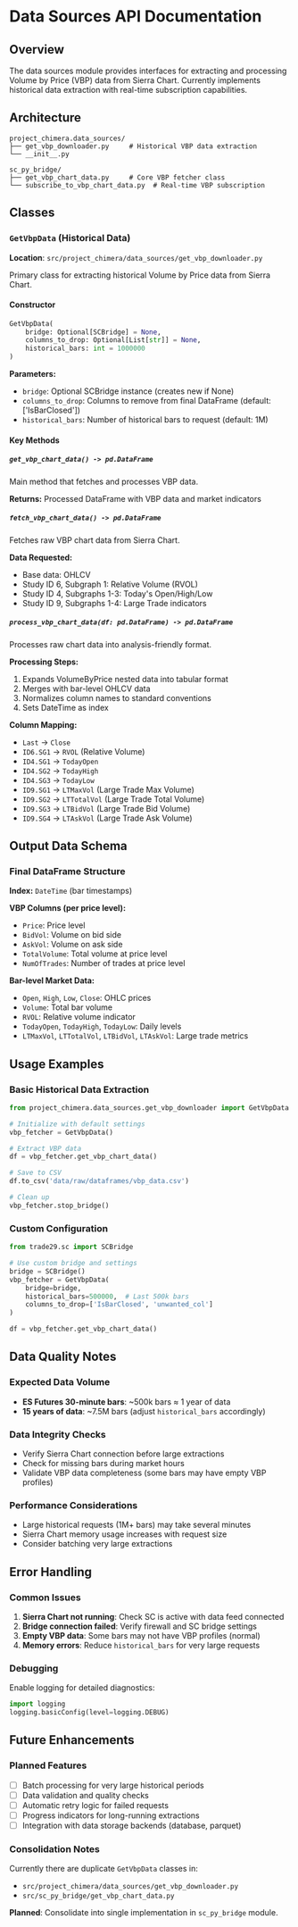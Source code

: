 # Data Sources API Documentation

## Overview

The data sources module provides interfaces for extracting and processing Volume by Price (VBP) data from Sierra Chart. Currently implements historical data extraction with real-time subscription capabilities.

## Architecture

```
project_chimera.data_sources/
├── get_vbp_downloader.py     # Historical VBP data extraction
└── __init__.py

sc_py_bridge/
├── get_vbp_chart_data.py     # Core VBP fetcher class
└── subscribe_to_vbp_chart_data.py  # Real-time VBP subscription
```

## Classes

### `GetVbpData` (Historical Data)

**Location**: `src/project_chimera/data_sources/get_vbp_downloader.py`

Primary class for extracting historical Volume by Price data from Sierra Chart.

#### Constructor

```python
GetVbpData(
    bridge: Optional[SCBridge] = None,
    columns_to_drop: Optional[List[str]] = None, 
    historical_bars: int = 1000000
)
```

**Parameters:**
- `bridge`: Optional SCBridge instance (creates new if None)
- `columns_to_drop`: Columns to remove from final DataFrame (default: ['IsBarClosed'])
- `historical_bars`: Number of historical bars to request (default: 1M)

#### Key Methods

##### `get_vbp_chart_data() -> pd.DataFrame`
Main method that fetches and processes VBP data.

**Returns:** Processed DataFrame with VBP data and market indicators

##### `fetch_vbp_chart_data() -> pd.DataFrame`
Fetches raw VBP chart data from Sierra Chart.

**Data Requested:**
- Base data: OHLCV
- Study ID 6, Subgraph 1: Relative Volume (RVOL)
- Study ID 4, Subgraphs 1-3: Today's Open/High/Low
- Study ID 9, Subgraphs 1-4: Large Trade indicators

##### `process_vbp_chart_data(df: pd.DataFrame) -> pd.DataFrame`
Processes raw chart data into analysis-friendly format.

**Processing Steps:**
1. Expands VolumeByPrice nested data into tabular format
2. Merges with bar-level OHLCV data
3. Normalizes column names to standard conventions
4. Sets DateTime as index

**Column Mapping:**
- `Last` → `Close`
- `ID6.SG1` → `RVOL` (Relative Volume)
- `ID4.SG1` → `TodayOpen`
- `ID4.SG2` → `TodayHigh`
- `ID4.SG3` → `TodayLow`
- `ID9.SG1` → `LTMaxVol` (Large Trade Max Volume)
- `ID9.SG2` → `LTTotalVol` (Large Trade Total Volume)
- `ID9.SG3` → `LTBidVol` (Large Trade Bid Volume)
- `ID9.SG4` → `LTAskVol` (Large Trade Ask Volume)

## Output Data Schema

### Final DataFrame Structure

**Index:** `DateTime` (bar timestamps)

**VBP Columns (per price level):**
- `Price`: Price level
- `BidVol`: Volume on bid side
- `AskVol`: Volume on ask side  
- `TotalVolume`: Total volume at price level
- `NumOfTrades`: Number of trades at price level

**Bar-level Market Data:**
- `Open`, `High`, `Low`, `Close`: OHLC prices
- `Volume`: Total bar volume
- `RVOL`: Relative volume indicator
- `TodayOpen`, `TodayHigh`, `TodayLow`: Daily levels
- `LTMaxVol`, `LTTotalVol`, `LTBidVol`, `LTAskVol`: Large trade metrics

## Usage Examples

### Basic Historical Data Extraction

```python
from project_chimera.data_sources.get_vbp_downloader import GetVbpData

# Initialize with default settings
vbp_fetcher = GetVbpData()

# Extract VBP data
df = vbp_fetcher.get_vbp_chart_data()

# Save to CSV
df.to_csv('data/raw/dataframes/vbp_data.csv')

# Clean up
vbp_fetcher.stop_bridge()
```

### Custom Configuration

```python
from trade29.sc import SCBridge

# Use custom bridge and settings
bridge = SCBridge()
vbp_fetcher = GetVbpData(
    bridge=bridge,
    historical_bars=500000,  # Last 500k bars
    columns_to_drop=['IsBarClosed', 'unwanted_col']
)

df = vbp_fetcher.get_vbp_chart_data()
```

## Data Quality Notes

### Expected Data Volume
- **ES Futures 30-minute bars**: ~500k bars ≈ 1 year of data
- **15 years of data**: ~7.5M bars (adjust `historical_bars` accordingly)

### Data Integrity Checks
- Verify Sierra Chart connection before large extractions
- Check for missing bars during market hours
- Validate VBP data completeness (some bars may have empty VBP profiles)

### Performance Considerations
- Large historical requests (1M+ bars) may take several minutes
- Sierra Chart memory usage increases with request size
- Consider batching very large extractions

## Error Handling

### Common Issues
1. **Sierra Chart not running**: Check SC is active with data feed connected
2. **Bridge connection failed**: Verify firewall and SC bridge settings
3. **Empty VBP data**: Some bars may not have VBP profiles (normal)
4. **Memory errors**: Reduce `historical_bars` for very large requests

### Debugging
Enable logging for detailed diagnostics:
```python
import logging
logging.basicConfig(level=logging.DEBUG)
```

## Future Enhancements

### Planned Features
- [ ] Batch processing for very large historical periods
- [ ] Data validation and quality checks
- [ ] Automatic retry logic for failed requests
- [ ] Progress indicators for long-running extractions
- [ ] Integration with data storage backends (database, parquet)

### Consolidation Notes
Currently there are duplicate `GetVbpData` classes in:
- `src/project_chimera/data_sources/get_vbp_downloader.py`
- `src/sc_py_bridge/get_vbp_chart_data.py`

**Planned**: Consolidate into single implementation in `sc_py_bridge` module.